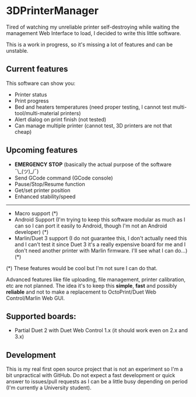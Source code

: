 # 3DPrinterManager
Tired of watching my unreliable printer self-destroying while waiting the management Web Interface to load, I decided to write this little software.

This is a work in progress, so it's missing a lot of features and can be unstable.

## Current features
This software can show you:
* Printer status
* Print progress
* Bed and heaters temperatures (need proper testing, I cannot test multi-tool/multi-material printers)
* Alert dialog on print finish (not tested)
* Can manage multiple printer (cannot test, 3D printers are not that cheap)

## Upcoming features
* **EMERGENCY STOP** (basically the actual purpose of the software ¯\\\_(ツ)_/¯)
* Send GCode command (GCode console)
* Pause/Stop/Resume function
* Get/set printer position
* Enhanced stability/speed
---
* Macro support (*)
* Android Support (I'm trying to keep this software modular as much as I can so I can port it easily to Android, though I'm not an Android developer) (*)
* Marlin/Duet 3 support (I do not guarantee this, I don't actually need this and I can't test it since Duet 3 it's a really expensive board for me and I don't need another printer with Marlin firmware. I'll see what I can do...) (*)

(*) These features would be cool but I'm not sure I can do that.

Advanced features like file uploading, file management, printer calibration, etc are not planned. The idea it's to keep this **simple**, **fast** and possibly **reliable** and not to make a replacement to OctoPrint/Duet Web Control/Marlin Web GUI.

## Supported boards:
* Partial Duet 2 with Duet Web Control 1.x (it should work even on 2.x and 3.x)

## Development
This is my real first open source project that is not an experiment so I'm a bit unpractical with GitHub.
Do not expect a fast development or quick answer to issues/pull requests as I can be a little busy depending on period (I'm currently a University student).
